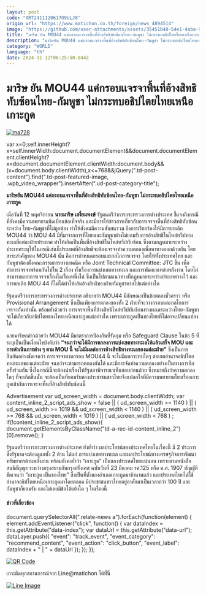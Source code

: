 ```yaml
---
layout: post
code: "ART2411120617O9ULJ8"
origin_url: "https://www.matichon.co.th/foreign/news_4894514"
image: "https://github.com/user-attachments/assets/35451b48-54e1-4aba-9303-9cc597718ea6"
title: "มาริษ ยัน MOU44 แค่กรอบเเจรจาพื้นที่อ้างสิทธิทับซ้อนไทย-กัมพูชา ไม่กระทบอธิปไตยไทยเหนือเกาะกูด"
description: "มาริษยัน MOU44 แค่กรอบเเจรจาพื้นที่อ้างสิทธิทับซ้อนไทย-กัมพูชา ไม่กระทบอธิปไตยไทยเหนือเกาะกูด "
category: "WORLD"
language: "th"
date: 2024-11-12T06:25:50.844Z
---
```


# มาริษ ยัน MOU44 แค่กรอบเเจรจาพื้นที่อ้างสิทธิทับซ้อนไทย-กัมพูชา ไม่กระทบอธิปไตยไทยเหนือเกาะกูด

[![](https://www.matichon.co.th/wp-content/uploads/2024/11/ma728.jpg "ma728")](https://www.matichon.co.th/wp-content/uploads/2024/11/ma728.jpg)

var x=0;self.innerHeight?x=self.innerWidth:document.documentElement&&document.documentElement.clientHeight?x=document.documentElement.clientWidth:document.body&&(x=document.body.clientWidth),x<=768&&jQuery(".td-post-content").find(".td-post-featured-image, .wpb\_video\_wrapper").insertAfter(".ud-post-category-title");

**มาริษยัน MOU44 แค่กรอบเเจรจาพื้นที่อ้างสิทธิทับซ้อนไทย-กัมพูชา ไม่กระทบอธิปไตยไทยเหนือเกาะกูด** 

เมื่อวันที่ 12 พฤศจิกายน **นายมาริษ เสงี่ยมพงษ์** รัฐมนตรีว่าการกระทรวงการต่างประเทศ ชี้แจงถึงกรณีที่ยังคงมีความพยายามบิดเบือนข้อเท็จจริง และมีการให้ข่าวสารเกี่ยวกับการเจรจาพื้นที่อ้างสิทธิทับซ้อนระหว่าง ไทย-กัมพูชาที่ไม่ถูกต้อง ทำให้สังคมมีความสับสนรวม ถึงการเรียกร้องให้มีการยกเลิก MOU44 ว่า MOU 44 มีที่มาจากการที่ไทยและกัมพูชาต่างไม่ยอมรับการอ้างสิทธิในไหล่ทวีปทางทะเลที่แต่ละฝ่ายประกาศ ทำให้เกิดเป็นพื้นที่อ้างสิทธิในไหล่ทวีปทับซ้อน ซึ่งตามกฎหมายระหว่างประเทศระบุให้ในกรณีเช่นนี้ประเทศที่อ้างสิทธิจะต้องเจรจาทำความตกลงเพื่อหาทางออกด้วยกัน โดยสาระสำคัญของ MOU44 นั้น คือการกำหนดกรอบและกลไกการเจรจา โดยให้ทั้งประเทศไทย และกัมพูชาต้องตั้งคณะกรรมการทางเทคนิค หรือ Joint Technical Committee: JTC ขึ้น เพื่อทำการเจรจาพร้อมกันไปใน 2 เรื่อง ทั้งเรื่องการแบ่งเขตทางทะเล และการพัฒนาแหล่งพลังงาน โดยไม่สามารถแยกการเจรจาเรื่องใดเรื่องหนึ่งได้ ซึ่งเป็นไปตามแนวทางที่กฏหมายระหว่างประเทศวางไว้ และการยกเลิก MOU 44 ก็ไม่ได้ทำให้เส้นอ้างสิทธิของฝ่ายกัมพูชาหายไปแต่อย่างใด

รัฐมนตรีว่าการกระทรวงการต่างประเทศ อธิบายว่า MOU44 มีลักษณะเป็นข้อตกลงชั่วคราว หรือ Provisional Arrangement ซึ่งเป็นเพียงการตกลงของทั้ง 2 ฝ่ายที่จะวางกรอบและกลไกการเจรจากันเท่านั้น พร้อมย้ำด้วยว่า การเจรจาพื้นที่อ้างสิทธิไหล่ทวีปทับซ้อนทางทะเลระหว่างไทย-กัมพูชา จะไม่เกี่ยวกับอธิปไตยของไทยเหนือเกาะกูดแต่อย่างใด เพราะเกาะกูดเป็นของไทยที่ไม่อาจเปลี่ยนแปลงได้

นายมาริษกล่าวด้วยว่า MOU44 มีมาตราการป้องกันที่รัดกุม หรือ Safeguard Clause ในข้อ 5 ที่ระบุเป็นเป็นเงื่อนไขบังคับว่า **“จนกว่าจะได้มีการตกลงการแบ่งเขตทางทะเลให้แล้วเสร็จ MOU และการดำเนินการต่าง ๆ ตาม MOU นี้ จะไม่มีผลต่อการอ้างสิทธิทางทะเลของแต่ละฝ่าย”** ซึ่งเป็นการยืนยันอย่างชัดเจนว่า การเจรจาตามกรอบ MOU44 นี้ จะไม่มีผลกระทบใดๆ ต่อเขตอำนาจอธิปไตยทางทะเลของแต่ละฝ่าย จนกว่าจะสามารถตกลงกันได้ และมีการจัดทำความตกลงอย่างเป็นทางการอีกครั้งร่วมกัน ซึ่งในกรณีนี้จะต้องนำเรื่องให้รัฐสภาพิจารณาเห็นชอบก่อนด้วย ซึ่งหมายถึงว่าความตกลงใดๆ ที่จะเกิดขึ้นนั้น จะต้องเป็นที่ยอมรับของประชาชนชาวไทยจึงแปลกใจที่มีความพยายามโยงเรื่องเกาะกูดเข้ากับการเจรจาพื้นที่อ้างสิทธิทับซ้อนนี้

Advertisement var ud\_screen\_width = document.body.clientWidth; var content\_inline\_2\_script\_ads\_show = false || ( ud\_screen\_width >= 1140 ) || ( ud\_screen\_width >= 1019 && ud\_screen\_width < 1140 ) || ( ud\_screen\_width >= 768 && ud\_screen\_width < 1019 ) || ( ud\_screen\_width < 768 ) ; if(!content\_inline\_2\_script\_ads\_show){ document.getElementsByClassName("td-a-rec-id-content\_inline\_2")\[0\].remove(); }

รัฐมนตรีว่าการกระทรวงการต่างประเทศ ยังย้ำว่า ผลประโยชน์ของประเทศไทยในเรื่องนี้ มี 2 ประการ ซึ่งรัฐบาลจะต้องดูแลทั้ง 2 ด้าน ได้แก่ การแบ่งเขตทางทะเล และผลประโยชน์ทางเศรษฐกิจการพัฒนาทรัพยากรด้านพลังงาน พร้อมยังคงย้ำว่า “เกาะกูด” เป็นของประเทศไทยแน่นอน เพราะตามหนังสือสนธิสัญญา ระหว่างกรุงสยามกับกรุงฝรั่งเศส ฉบับวันที่ 23 มีนาคม รศ.125 หรือ ค.ศ. 1907 บัญญัติชัดเจนว่า “เกาะกูด เป็นของไทย” ซึ่งเป็นที่ตั้งของอำเภอเกาะกูดมาช้านานแล้ว และประเทศไทยได้ใช้อำนาจอธิปไตยเหนือเกาะกูดมาโดยตลอด มีประชาชนชาวไทยอยู่อาศัยมาเป็นเวลากว่า 100 ปี และกัมพูชาก็ยอมรับ และไม่เคยมีข้อโต้แย้งใด ๆ ในเรื่องนี้

#### ข่าวที่เกี่ยวข้อง

document.querySelectorAll(".relate-news a").forEach(function(element) { element.addEventListener("click", function() { var dataIndex = this.getAttribute("data-index"); var dataUrl = this.getAttribute("data-url"); dataLayer.push({ "event": "track\_event", "event\_category": "recommend\_content", "event\_action": "click\_button", "event\_label": dataIndex + " | " + dataUrl }); }); });

[![QR Code](https://www.matichon.co.th/wp-content/uploads/2023/07/wob1371z.jpg)](https://lin.ee/ht0nDxX)

เกาะติดทุกสถานการณ์จาก Line@matichon ได้ที่นี่

[![Line Image](https://www.matichon.co.th/wp-content/uploads/2023/07/th.png)](https://lin.ee/ht0nDxX)